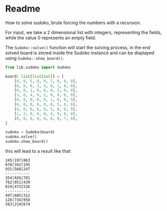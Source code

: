# Readme

How to solve sudoko, brute forcing the numbers with a recursion.

For input, we take a 2 dimensional list with integers, 
representing the fields, while the value 0 represents an empty field.

The `Sudoko::solve()` function will start the solving process, in the end
solved board is stored inside the Sudoko instance and can be displayed using
`Sudoko::show_board()`.

```python
from lib.sudoko import Sudoko

board: list[list[int]] = [
    [0, 0, 5, 0, 0, 7, 0, 0, 0],
    [6, 0, 0, 3, 4, 0, 1, 0, 0],
    [0, 0, 1, 0, 6, 0, 2, 0, 0],
    [3, 0, 4, 9, 2, 0, 0, 0, 0],
    [0, 0, 0, 0, 0, 1, 0, 0, 9],
    [0, 0, 0, 0, 0, 0, 5, 0, 6],
    [4, 0, 0, 6, 8, 5, 0, 0, 0],
    [1, 2, 0, 0, 0, 4, 9, 0, 0],
    [0, 8, 0, 0, 0, 0, 0, 7, 0],
]

sudoko = Sudoko(board)
sudoko.solve()
sudoko.show_board()
```

this will lead to a result like that:
```
245|197|863
678|342|195
931|568|247
-----------
354|926|781
762|851|439
819|473|526
-----------
497|685|312
126|734|958
583|219|674
```
